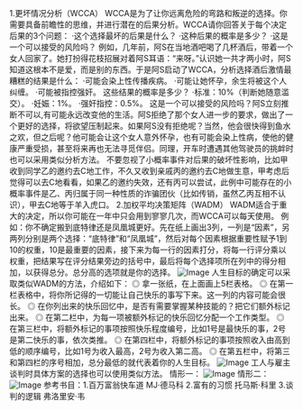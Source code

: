 1.更坏情况分析（WCCA）
WCCA是为了让你远离危险的弯路和叛逆的选择。你需要具备前瞻性的思维，并进行潜在的后果分析。WCCA请你回答关于每个决定后果的3个问题：
·这个选择最坏的后果是什么？
·这种后果的概率是多少？
·这是一个可以接受的风险吗？
例如，几年前，阿S在当地酒吧喝了几杯酒后，带着一个女人回家了。她打扮得花枝招展对着阿S耳语：“来呀。”认识她一共才两小时，阿S知道这根本不是爱，而是别的东西。于是阿S启动了WCCA，分析选择酒后激情最糟糕的结果是什么：
·可能会染上性传播疾病。
·可能让她怀孕，余生将被这个人纠缠。
·可能被指控强奸。
这些结果的概率是多少？
·标准：10%（判断她随意滥交）。
·妊娠：1%。
·强奸指控：0.5%。
这是一个可以接受的风险吗？阿S立刻推断不可以,有可能永远改变他的生活。阿S拒绝了那个女人进一步的要求，做出了一个更好的选择，将欲望压制起来。如果阿S没有拒绝呢？当然，他会很快得到鱼水之欢，但之后呢？他可能会让这个女人意外怀孕，也有可能会染上性病，使他的健康严重受损，甚至将来再也无法寻觅伴侣。同理，开车时遭遇其他驾驶员的挑衅时也可以采用类似分析方法。
不要忽视了小概率事件对后果的破坏性影响，比如甲收到同学乙的邀约去C地工作，不久又收到亲戚丙的邀约去C地做生意，甲考虑后觉得可以去C地看看，如果乙的邀约失效，还有丙可以尝试，此例中可能存在的小概率事件是乙、丙归属于同一种性质的诈骗团伙（比如传销，虽然乙丙互相不认识），甲去C地等于羊入虎口。
2.加权平均决策矩阵（WADM）
WADM适合于重大的决定，所以你可能在一年中只会用到寥寥几次，而WCCA可以每天使用。
例如：你不确定搬到底特律还是凤凰城更好。先在纸上画出3列，一列是“因素”，另两列分别是两个选择：“底特律”和“凤凰城”，然后对每个因素根据重要性赋予1到10的权重，10是最重要的因素，接下来为每一行的因素打分，将每一行评分乘以权重，把结果写在评分结果旁边的括号中，最后将每个选择项所在列中的得分相加，以获得总分。总分高的选项就是你的选择。
![Image](https://github.com/user-attachments/assets/0972f3f0-648d-4ee1-8835-f30357a233c9)
人生目标的确定可以采取类似WADM的方法，介绍如下：
◎ 拿一张纸，在上面画上5栏表格。
◎ 在第一栏表格中，将你所记得的一切能让自己快乐的事写下来。这一列的内容可能会很长。
◎ 在你列出来的快乐回忆中，是否有需要掌握某种技能的？把它们额外标记出来。
◎ 在第二栏中，为每一项被额外标记的快乐回忆分配一个工作类型。
◎ 在第三栏中，将额外标记的事项按照快乐程度编号，比如1号是最快乐的事，2号是第二快乐的事，依次类推。
◎ 在第四栏中，将额外标记的事项按照收入由高到低的顺序编号，比如1号为收入最高，2号为收入第二高。
◎ 在第五栏中，将第三和第四栏的序号相加，总分最低的就代表着你的人生目标。
![Image](https://github.com/user-attachments/assets/f3f05774-4465-42ac-abc1-e63f7099a5a2)
工人与雇主谈判时具体方案的选择也可以使用类似方法。
情形一：
![Image](https://github.com/user-attachments/assets/ed5bf425-e627-4ece-9d7d-91a9a2db3f24)
情形二：
![Image](https://github.com/user-attachments/assets/3cf91fc7-1132-4305-b987-d3bf86ef0c76)
参考书目：1.百万富翁快车道 MJ·德马科
2.富有的习惯 托马斯·科里
3.谈判的逻辑 弗洛里安·韦
